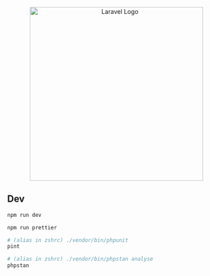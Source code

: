 <p align="center"><a href="https://laravel.com" target="_blank"><img src="https://raw.githubusercontent.com/laravel/art/master/logo-lockup/5%20SVG/2%20CMYK/1%20Full%20Color/laravel-logolockup-cmyk-red.svg" width="400" alt="Laravel Logo"></a></p>

## Dev

```bash
npm run dev

npm run prettier

# (alias in zshrc) ./vendor/bin/phpunit
pint

# (alias in zshrc) ./vendor/bin/phpstan analyse
phpstan
```
